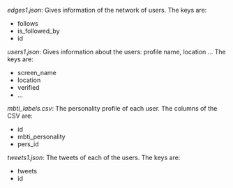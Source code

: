 *edges1.json*:
Gives information of the network of users. The keys are:
- follows
- is_followed_by
- id

*users1.json*:
Gives information about the users: profile name, location ... The keys are:
- screen_name
- location 
- verified
- ...

*mbti_labels.csv*:
The personality profile of each user. The columns of the CSV are:
- id
- mbti_personality
- pers_id

*tweets1.json*:
The tweets of each of the users. The keys are:
- tweets
- id